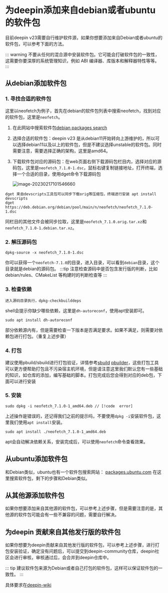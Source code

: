 # 为deepin添加来自debian或者ubuntu的软件包

目前deepin v23需要自行维护软件源，如果你想要添加来自Debian或者ubuntu的软件包，可以参考下面的方法。

::: warning
不要从任何的混合源中安装软件包。它可能会打破软件包的一致性，这需要你要深厚的系统管理知识，例如 ABI 编译器、库版本和解释器特性等等。
:::

## 从debian添加软件包

### 1. 寻找合适的软件包

这里以neofetch为例子，首先在debian的软件包列表中搜索neofetch，找到对应的软件包，这里是`neofetch`。

1. 在此网站中搜索软件包[debian packages search](https://packages.debian.org/index)

2. 选择合适的软件包：deepin v23 是从debian11开始转向上游维护的，所以可以选择debian11以及以上的软件包，但是不建议选择unstable的软件包。同时需要注意，需要选择正确的架构，这里是amd64。

3. 下载软件包对应的源码包：在web页面右侧下载源码包栏目内，选择对应的源码包，这里是`neofetch_7.1.0-1.dsc`，鼠标右键复制链接地址，打开终端，选择一个合适的目录，使用dget命令下载源码包

    ![image-20230217101546660](./image-20230217101546660.png)

```shell
dget 来自devscripts工具包可以同步下载orig等压缩包，终端进行安装 apt install devscripts
dget  https://deb.debian.org/debian/pool/main/n/neofetch/neofetch_7.1.0-1.dsc
```

 同栏目的其他文件会被同步拉取，这里是`neofetch_7.1.0.orig.tar.xz`和`neofetch_7.1.0-1.debian.tar.xz`。

### 2. 解压源码包

```shell
dpkg-source -x neofetch_7.1.0-1.dsc
```

你可以获得一个`neofetch-7.1.0`的目录，进入目录，可以看到`debian`目录，这个目录就是debian的源码包。
:::tip
注意检查源码中是否包含发行版的判断，比如debian/rules、CMakeList 等构建时的判断检查等
:::

### 3. 检查依赖

```shell
进入源码目录执行，dpkg-checkbuilddeps
```

shell会提示你缺少哪些依赖，这里是`dh-autoreconf`，使用apt安装即可。

```shell
sudo apt install dh-autoreconf
```

部分依赖源内有，但是需要检查一下版本是否满足要求。如果不满足，则需要对依赖包进行打包。（重复上述步骤）

### 4. 打包

建议使用pbuild/sbuild进行打包验证，详情参考[sbuild](https://wiki.ubuntu.com/SimpleSbuild)  [pbuilder](https://wiki.ubuntu.com/PbuilderHowto)，这些打包工具可以更方便帮助打包且不污染宿主机环境，但是请注意这里我们默认您有一些基础的知识，如仓库的添加，编写基础的脚本。打包完成后您会得到对应的deb包，下面可以进行安装

### 5. 安装

```shell
sudo dpkg -i neofetch_7.1.0-1_amd64.deb // [!code  error]
```

上述操作是错误的，还记得我们之前的提示吗，不要使用`dpkg -i`安装软件包，这里我们使用`apt install`安装。

```shell
sudo apt install ./neofetch_7.1.0-1_amd64.deb
```

apt会自动解决依赖关系，安装完成后，可以使用`neofetch`命令查看效果。

## 从ubuntu添加软件包

和Debian类似，ubuntu也有一个软件包搜索网站：
[packages.ubuntu.com](https://packages.ubuntu.com/)
在这里搜索软件包，剩下的步骤和Debian类似。

## 从其他源添加软件包

如果你想要添加来自其他源的软件包，可以参考上述步骤，但是需要注意的是，其他源的软件包可能会有一些不兼容的问题，需要自行解决。

## 为deepin 贡献来自其他发行版的软件包

如果你想要为deepin贡献来自其他发行版的软件包，可以参考上述步骤，进行打包安装验证，确定没有问题后，可以提交到deepin-community仓库，deepin社区会进行审核，审核通过后，会合并到deepin仓库中。

::: tip
建议软件包来源为Debian或者自己打包的软件包，这样可以保证软件包的一致性。
:::

具体要求在[deepin-wiki](https://wiki.deepin.org/zh/01_deepin%E9%85%8D%E5%A5%97%E7%94%9F%E6%80%81/01_deepin%E5%85%A5%E9%97%A8/02_%E5%BC%80%E5%8F%91%E7%9B%B8%E5%85%B3/02_%E8%B4%A1%E7%8C%AE%E6%8C%87%E5%8D%97/deepin-community%E5%8D%8F%E4%BD%9C%E6%B5%81%E7%A8%8B)

